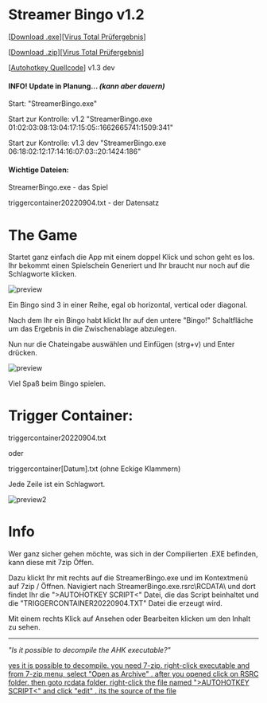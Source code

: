 # Streamer Bingo v1.2
[[Download .exe](https://github.com/BNK3R-Boy/StreamerBingo/raw/main/StreamerBingo.exe)][[Virus Total Prüfergebnis](https://www.virustotal.com/gui/url/29ad4db5ec0e4aa39cdad467b9d04deb1610fa35205d87b6b672ac5609fa2f5b?nocache=1)]

[[Download .zip](https://github.com/BNK3R-Boy/StreamerBingo/raw/main/StreamerBingo.zip)][[Virus Total Prüfergebnis](https://www.virustotal.com/gui/url/9b20b70df153ede6de3ffe07fc8c46f782202d10d94b0aa6d4bd5e437b53242e?nocache=1)]

[[Autohotkey Quellcode](https://github.com/BNK3R-Boy/StreamerBingo/blob/main/StreamerBingo.ahk)] v1.3 dev


#### INFO! Update in Planung... _(kann aber dauern)_

Start:   "StreamerBingo.exe"

Start zur Kontrolle:     v1.2    "StreamerBingo.exe 01:02:03:08:13:04:17:15:05::1662665741:1509:341"

Start zur Kontrolle:   v1.3 dev   "StreamerBingo.exe 06:18:02:12:17:14:16:07:03::20:1424:186"


#### Wichtige Dateien:

StreamerBingo.exe   - das Spiel

triggercontainer20220904.txt   - der Datensatz

# The Game

Startet ganz einfach die App mit einem doppel Klick und schon geht es los. Ihr bekommt einen Spielschein Generiert und Ihr braucht nur noch auf die Schlagworte klicken.

![preview](https://user-images.githubusercontent.com/17516608/188402859-e4f49404-c79d-4294-9a24-eba538e54ec9.png)

Ein Bingo sind 3 in einer Reihe, egal ob horizontal, vertical oder diagonal.

Nach dem Ihr ein Bingo habt klickt Ihr auf den untere "Bingo!" Schaltfläche um das Ergebnis in die Zwischenablage abzulegen.

Nun nur die Chateingabe auswählen und Einfügen (strg+v) und Enter drücken.

![preview](https://user-images.githubusercontent.com/17516608/189213825-e99b19ba-47cb-4b57-9ea9-f7e2989faf8a.png)



Viel Spaß beim Bingo spielen.




# Trigger Container:


triggercontainer20220904.txt

oder

triggercontainer[Datum].txt (ohne Eckige Klammern)


Jede Zeile ist ein Schlagwort.

![preview2](https://user-images.githubusercontent.com/17516608/188405336-263f3edd-4ec2-41ba-8203-154cd050a79e.png)



# Info

Wer ganz sicher gehen möchte, was sich in der Compilierten .EXE befinden, kann diese mit 7zip Öffen.

Dazu klickt Ihr mit rechts auf die StreamerBingo.exe und im Kontextmenü auf 7zip / Öffnen. Navigiert nach StreamerBingo.exe\.rsrc\RCDATA\ und dort findet Ihr die ">AUTOHOTKEY SCRIPT<" Datei, die das Script beinhaltet und die "TRIGGERCONTAINER20220904.TXT" Datei die erzeugt wird.

Mit einem rechts Klick auf Ansehen oder Bearbeiten klicken um den Inhalt zu sehen.

---
*"Is it possible to decompile the AHK executable?"*

[yes it is possible to decompile. you need 7-zip. right-click executable and from 7-zip menu, select "Open as Archive" . after you opened click on RSRC folder. then goto rcdata folder. right-click the file named ">AUTOHOTKEY SCRIPT<" and click "edit" . its the source of the file](https://www.autohotkey.com/boards/viewtopic.php?p=397453&sid=370e5dd320cf15a3272e8d3b7d855c30#p397453)
